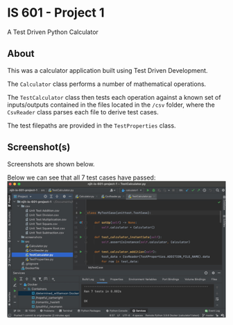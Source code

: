 # IS 601 - Project 1
A Test Driven Python Calculator

## About
This was a calculator application built using Test Driven Development.

The `Calculator` class performs a number of mathematical operations.

The `TestCalculator` class then tests each operation against a known set of inputs/outputs contained in the files located 
in the `/csv` folder, where the `CsvReader` class parses each file to derive test cases.

The test filepaths are provided in the `TestProperties` class.


## Screenshot(s)
Screenshots are shown below.

Below we can see that all 7 test cases have passed:
![Unit Tests Passed](/screenshots/7-unit-tests-passed.jpg?raw=true)
